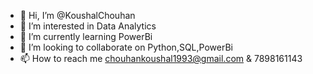 - 👋 Hi, I’m @KoushalChouhan
- 👀 I’m interested in Data Analytics
- 🌱 I’m currently learning PowerBi
- 💞️ I’m looking to collaborate on Python,SQL,PowerBi
- 📫 How to reach me chouhankoushal1993@gmail.com & 7898161143

<!---
@KoushalChouhan is a ✨ special ✨ repository because its `README.md` (this file) appears on your GitHub profile.
You can click the Preview link to take a look at your changes.
--->
